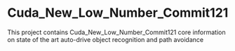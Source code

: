 # Cuda_New_Low_Number_Commit121
This project contains Cuda_New_Low_Number_Commit121 core information on state of the art auto-drive object recognition and path avoidance
